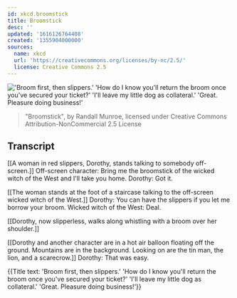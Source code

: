 ```yaml
---
id: xkcd.broomstick
title: Broomstick
desc: ''
updated: '1616126764408'
created: '1355904000000'
sources:
  name: xkcd
  url: 'https://creativecommons.org/licenses/by-nc/2.5/'
  license: Creative Commons 2.5
---
```

!['Broom first, then slippers.' 'How do I know you'll return the broom once you've secured your ticket?' 'I'll leave my little dog as collateral.' 'Great. Pleasure doing business!'](https://imgs.xkcd.com/comics/broomstick.png)
> "Broomstick", by Randall Munroe, licensed under Creative Commons Attribution-NonCommercial 2.5 License

## Transcript
[[A woman in red slippers, Dorothy, stands talking to somebody off-screen.]]
Off-screen character: Bring me the broomstick of the wicked witch of the West and I'll take you home. 
Dorothy: Got it. 

[[The woman stands at the foot of a staircase talking to the off-screen wicked witch of the West.]]
Dorothy: You can have the slippers if you let me borrow your broom.
Wicked witch of the West: Deal.

[[Dorothy, now slipperless, walks along whistling with a broom over her shoulder.]]

[[Dorothy and another character are in a hot air balloon floating off the ground. Mountains are in the background. Looking on are the tin man, the lion, and a scarecrow.]]
Dorothy: That was easy. 

{{Title text: 'Broom first, then slippers.' 'How do I know you'll return the broom once you've secured your ticket?' 'I'll leave my little dog as collateral.' 'Great. Pleasure doing business!'}}
